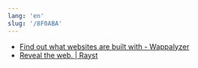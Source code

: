```yaml
---
lang: 'en'
slug: '/8F0ABA'
---
```


- [Find out what websites are built with - Wappalyzer](https://www.wappalyzer.com/)
- [Reveal the web. | Rayst](https://ray.st/)

<head>
  <html lang="en-US"/>
</head>

